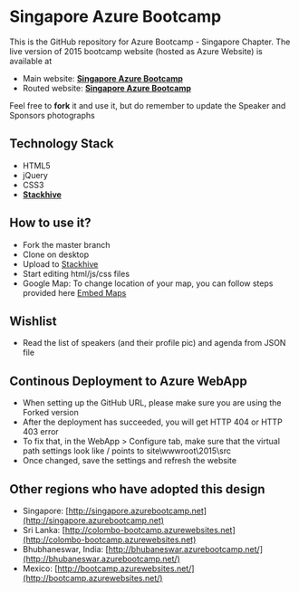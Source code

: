 # Singapore Azure Bootcamp

This is the GitHub repository for Azure Bootcamp - Singapore Chapter. 
The live version of 2015 bootcamp website (hosted as Azure Website) is available at 
- Main website: **[Singapore Azure Bootcamp](http://singapore.azurebootcamp.net)**
- Routed website: **[Singapore Azure Bootcamp](http://globalazurebootcampsg.azurewebsites.net)**

Feel free to **fork** it and use it, but do remember to update the Speaker and Sponsors photographs


## Technology Stack

- HTML5
- jQuery
- CSS3
- **[Stackhive](http://www.stackhive.com)**

## How to use it?

- Fork the master branch
- Clone on desktop
- Upload to [Stackhive](http://www.stackhive.com) 
- Start editing html/js/css files
- Google Map: To change location of your map, you can follow steps provided here [Embed Maps](https://developers.google.com/maps/documentation/embed/guide)


## Wishlist

- Read the list of speakers (and their profile pic) and agenda from JSON file

## Continous Deployment to Azure WebApp

- When setting up the GitHub URL, please make sure you are using the Forked version
- After the deployment has succeeded, you will get HTTP 404 or HTTP 403 error
- To fix that, in the WebApp > Configure tab, make sure that the virtual path settings look like /  points to      site\wwwroot\2015\src
- Once changed, save the settings and refresh the website

## Other regions who have adopted this design

- Singapore: [http://singapore.azurebootcamp.net](http://singapore.azurebootcamp.net)
- Sri Lanka: [http://colombo-bootcamp.azurewebsites.net](http://colombo-bootcamp.azurewebsites.net)
- Bhubhaneswar, India: [http://bhubaneswar.azurebootcamp.net/](http://bhubaneswar.azurebootcamp.net/)
- Mexico: [http://bootcamp.azurewebsites.net/](http://bootcamp.azurewebsites.net/)

